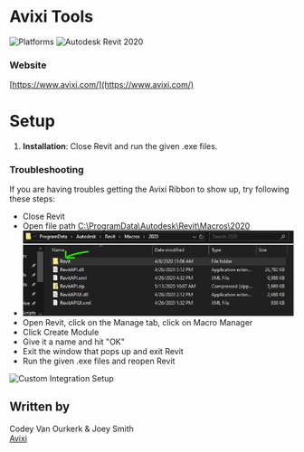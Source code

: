 # Avixi Tools

![Platforms](https://img.shields.io/badge/platform-Windows-lightgray.svg) ![Autodesk Revit 2020](https://img.shields.io/badge/Autodesk_Revit-2020-blue.svg)


### Website

[https://www.avixi.com/](https://www.avixi.com/)

# Setup

1. **Installation**: Close Revit and run the given .exe files.

### Troubleshooting

If you are having troubles getting the Avixi Ribbon to show up, try following these steps:
- Close Revit
- Open file path [C:\ProgramData\Autodesk\Revit\Macros\2020](C:\ProgramData\Autodesk\Revit\Macros\2020)
- ![Delete the folder named **"Revit"**](img/RevitFolderDelete.png)
- Open Revit, click on the Manage tab, click on Macro Manager
- Click Create Module
- Give it a name and hit "OK"
- Exit the window that pops up and exit Revit
- Run the given .exe files and reopen Revit

![Custom Integration Setup](/DashboardSetup.png)


## Written by

Codey Van Ourkerk & Joey Smith <br />
<a href="http://avixi.com/">Avixi</a> <br />
